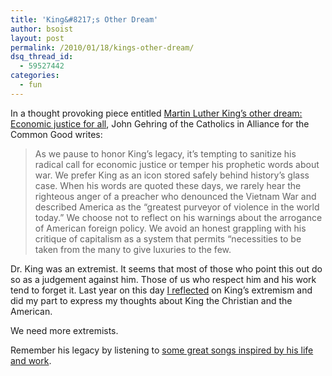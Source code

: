 ```yaml
---
title: 'King&#8217;s Other Dream'
author: bsoist
layout: post
permalink: /2010/01/18/kings-other-dream/
dsq_thread_id:
  - 59527442
categories:
  - fun
---
```

In a thought provoking piece entitled [Martin Luther King&#8217;s other dream: Economic justice for all][1], John Gehring of the Catholics in Alliance for the Common Good writes:

> As we pause to honor King&#8217;s legacy, it&#8217;s tempting to sanitize his radical call for economic justice or temper his prophetic words about war. We prefer King as an icon stored safely behind history&#8217;s glass case. When his words are quoted these days, we rarely hear the righteous anger of a preacher who denounced the Vietnam War and described America as the &#8220;greatest purveyor of violence in the world today.&#8221; We choose not to reflect on his warnings about the arrogance of American foreign policy. We avoid an honest grappling with his critique of capitalism as a system that permits &#8220;necessities to be taken from the many to give luxuries to the few. 

Dr. King was an extremist. It seems that most of those who point this out do so as a judgement against him. Those of us who respect him and his work tend to forget it. Last year on this day [I reflected][2] on King&#8217;s extremism and did my part to express my thoughts about King the Christian and the American. 

We need more extremists.

Remember his legacy by listening to [some great songs inspired by his life and work][3].

 [1]: http://newsweek.washingtonpost.com/onfaith/guestvoices/2010/01/martin_luther_kings_other_dream_economic_justice_for_all.html
 [2]: http://whsjr.soistmann.com/oped/2009/01/19/martin-luther-king-freedom-fighter-extremist/
 [3]: http://bsoist.posterous.com/songs-inspired-by-martin-luther-king-jr#

